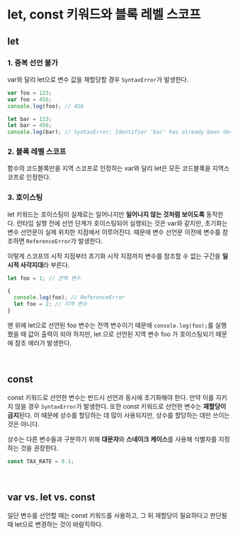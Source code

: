 # let, const 키워드와 블록 레벨 스코프

## let
### 1. 중복 선언 불가
var와 달리 let으로 변수 값을 재할당할 경우 `SyntaxError`가 발생한다.

```js
var foo = 123;
var foo = 456;
console.log(foo); // 456

let bar = 123;
let bar = 456;
console.log(bar); // SyntaxError: Identifier 'bar' has already been declared
```

### 2. 블록 레벨 스코프
함수의 코드블록만을 지역 스코프로 인정하는 var와 달리 let은 모든 코드블록을 지역스코프로 인정한다.


### 3. 호이스팅
let 키워드는 호이스팅이 실제로는 일어나지만 **일어나지 않는 것처럼 보이도록** 동작한다. 런타임 실행 전에 선언 단계가 호이스팅되어 실행되는 것은 var와 같지만, 초기화는 변수 선언문이 실제 위치한 지점에서 이루어진다. 때문에 변수 선언문 이전에 변수를 참조하면 `ReferenceError`가 발생한다.

이렇게 스코프의 시작 지점부터 초기화 시작 지점까지 변수를 참조할 수 없는 구간을 **일시적 사각지대**라 부른다.

```js
let foo = 1; // 전역 변수

{
  console.log(foo); // ReferenceError
  let foo = 2; // 지역 변수
}
```

맨 위에 let으로 선언된 foo 변수는 전역 변수이기 때문에 `console.log(foo);`를 실행했을 때 값이 출력이 되야 하지만, let 으로 선언된 지역 변수 foo 가 호이스팅되기 때문에 참조 에러가 발생한다.

<br>

## const
const 키워드로 선언한 변수는 반드시 선언과 동시에 초기화해야 한다. 만약 이를 지키지 않을 경우 `SyntaxError`가 발생한다. 또한 const 키워드로 선언한 변수는 **재할당이 금지**된다. 이 때문에 상수를 할당하는 데 많이 사용되지만, 상수를 할당하는 데만 쓰이는 것은 아니다.

상수는 다른 변수들과 구분하기 위해 **대문자**와 **스네이크 케이스**를 사용해 식별자를 지정하는 것을 권장한다.

```js
const TAX_RATE = 0.1;
```

<br>

## var vs. let vs. const
일단 변수를 선언할 때는 const 키워드를 사용하고, 그 뒤 재할당이 필요하다고 판단될 때 let으로 변경하는 것이 바람직하다.


